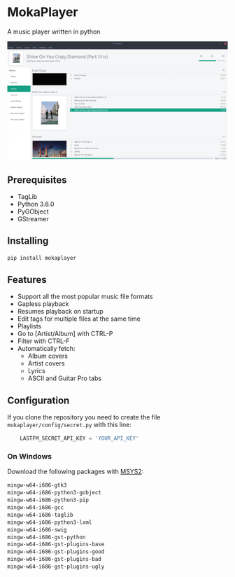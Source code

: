 # MokaPlayer

A music player written in python 
    
![](mokaplayer/data/screenshot.png)
   
## Prerequisites
-   TagLib
-   Python 3.6.0
-   PyGObject
-   GStreamer

## Installing
```sh
pip install mokaplayer
```

##   Features
-   Support all the most popular music file formats
-   Gapless playback
-   Resumes playback on startup
-   Edit tags for multiple files at the same time
-   Playlists
-   Go to [Artist/Album] with CTRL-P
-   Filter with CTRL-F
-   Automatically fetch:
    - Album covers
    - Artist covers
    - Lyrics 
    - ASCII and Guitar Pro tabs

## Configuration

If you clone the repository you need to create the file `mokaplayer/config/secret.py` with this line: 
```python
    LASTFM_SECRET_API_KEY = 'YOUR_API_KEY'
```

### On Windows

Download the following packages with [MSYS2](http://www.msys2.org/):
```sh
mingw-w64-i686-gtk3
mingw-w64-i686-python3-gobject
mingw-w64-i686-python3-pip
mingw-w64-i686-gcc
mingw-w64-i686-taglib
mingw-w64-i686-python3-lxml
mingw-w64-i686-swig 
mingw-w64-i686-gst-python
mingw-w64-i686-gst-plugins-base
mingw-w64-i686-gst-plugins-good
mingw-w64-i686-gst-plugins-bad
mingw-w64-i686-gst-plugins-ugly
```
